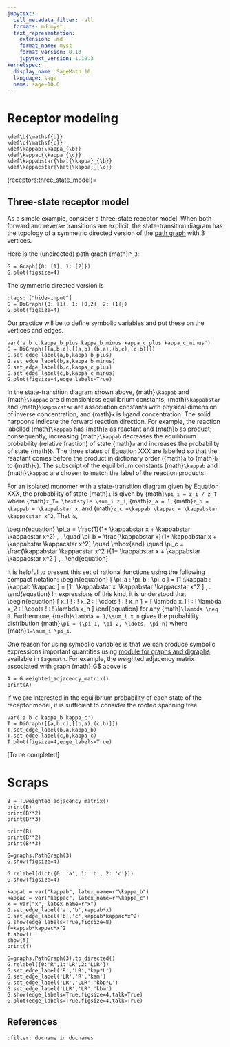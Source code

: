 ```yaml
---
jupytext:
  cell_metadata_filter: -all
  formats: md:myst
  text_representation:
    extension: .md
    format_name: myst
    format_version: 0.13
    jupytext_version: 1.10.3
kernelspec:
  display_name: SageMath 10
  language: sage
  name: sage-10.0
---
```


# Receptor modeling

```{math}
\def\b{\mathsf{b}}
\def\c{\mathsf{c}}
\def\kappab{\kappa_{\b}}
\def\kappac{\kappa_{\c}}
\def\kappabstar{\hat{\kappa}_{\b}}
\def\kappacstar{\hat{\kappa}_{\c}}
```

(receptors:three_state_model)=
## Three-state receptor model

As a simple example, consider a three-state receptor model.  When both forward and reverse transitions are explicit, the state-transition diagram has the topology of a symmetric directed version of the [path graph](example_graphs:path_graph) with 3 vertices.

Here is the (undirected) path graph {math}`P_3`:

```{code-cell}
G = Graph({0: [1], 1: [2]})
G.plot(figsize=4)
```

The symmetric directed version is

```{code-cell}
:tags: ["hide-input"]
G = DiGraph({0: [1], 1: [0,2], 2: [1]})
G.plot(figsize=4)
```

Our practice will be to define symbolic variables and put these on the vertices and edges.

```{code-cell}
var('a b c kappa_b_plus kappa_b_minus kappa_c_plus kappa_c_minus')
G = DiGraph([[a,b,c],[(a,b),(b,a),(b,c),(c,b)]])
G.set_edge_label(a,b,kappa_b_plus)
G.set_edge_label(b,a,kappa_b_minus)
G.set_edge_label(b,c,kappa_c_plus)
G.set_edge_label(c,b,kappa_c_minus)
G.plot(figsize=4,edge_labels=True)
```

In the state-transition diagram shown above, {math}`\kappab` and {math}`\kappac` are dimensionless equilibrium constants, {math}`\kappabstar` and {math}`\kappacstar` are association constants with physical dimension of inverse concentration, and {math}`x` is ligand concentration.  The solid harpoons indicate the forward reaction direction.  For example, the reaction labelled {math}`\kappab` has {math}`a` as reactant and {math}`b` as product; consequently, increasing {math}`\kappab` decreases the equilibrium probability (relative fraction) of state {math}`a` and increases the probability of state {math}`b`.
The three states of Equation XXX are labelled so that the reactant comes before the product in dictionary order ({math}`a` to {math}`b` to {math}`c`).  The subscript of the equilibrium constants {math}`\kappab` and {math}`\kappac` are chosen to match the label of the reaction products.


For an isolated monomer with a state-transition diagram given by Equation XXX, the probability of state {math}`i` is given by
{math}`\pi_i = z_i / z_T` where  {math}`z_T= \textstyle \sum_i z_i`,
{math}`z_a = 1`,
{math}`z_b = \kappab = \kappabstar x`, and
{math}`z_c =\kappab \kappac = \kappabstar \kappacstar x^2`. That is,

\begin{equation}
\pi_a =  \frac{1}{1+ \kappabstar x  +  \kappabstar \kappacstar x^2} \, ,  \quad \pi_b =  \frac{\kappabstar x}{1+ \kappabstar x +  \kappabstar  \kappacstar x^2}   \quad \mbox{and}  \quad \pi_c = \frac{\kappabstar  \kappacstar x^2 }{1+ \kappabstar x +  \kappabstar \kappacstar x^2 }  \, .
\end{equation}

It is helpful to  present this set of rational functions using the following compact notation:
\begin{equation}
 [ \pi_a  :  \pi_b :  \pi_c ] = [1 :\kappab : \kappab \kappac ]  = [1 : \kappabstar x :\kappabstar \kappacstar x^2  ] \,  .
\end{equation}
In expressions of this kind,  it is understood that
\begin{equation}
[ x_1 \! : \! x_2 : \! \cdots \! : \! x_n ] = [ \lambda x_1 \! : \! \lambda  x_2 : \! \cdots \! : \! \lambda  x_n ]
\end{equation}
for any {math}`\lambda \neq 0`. Furthermore, {math}`\lambda = 1/\sum_i x_n` gives the probability distribution {math}`\pi = (\pi_1, \pi_2, \ldots, \pi_n)` where {math}`1=\sum_i \pi_i`.

One reason for using symbolic variables is that we can produce symbolic expressions important quantities using [module for graphs and digraphs](https://doc.sagemath.org/html/en/reference/graphs/index.html) available in `Sagemath`. For example, the weighted adjacency matrix associated with graph {math}`G$ above is

```{code-cell}
A = G.weighted_adjacency_matrix()
print(A)
```

If we are interested in the equilibrium probability of each state of the receptor model, it is sufficient to consider the rooted spanning tree

```{code-cell}
var('a b c kappa_b kappa_c')
T = DiGraph([[a,b,c],[(b,a),(c,b)]])
T.set_edge_label(b,a,kappa_b)
T.set_edge_label(c,b,kappa_c)
T.plot(figsize=4,edge_labels=True)
```

[To be completed]


# Scraps


```{code-cell}
B = T.weighted_adjacency_matrix()
print(B)
print(B**2)
print(B**3)
```

```{code-cell}
print(B)
print(B**2)
print(B**3)
```



```{code-cell}
G=graphs.PathGraph(3)
G.show(figsize=4)
```

```{code-cell}
G.relabel(dict({0: 'a', 1: 'b', 2: 'c'}))
G.show(figsize=4)
```

```{code-cell}
kappab = var("kappab", latex_name=r"\kappa_b")
kappac = var("kappac", latex_name=r"\kappa_c")
x = var("x", latex_name=r"x")
G.set_edge_label('a','b',kappab*x)
G.set_edge_label('b','c',kappab*kappac*x^2)
G.show(edge_labels=True,figsize=8)
f=kappab*kappac*x^2
f.show()
show(f)
print(f)
```

```{code-cell}
G=graphs.PathGraph(3).to_directed()
G.relabel({0:'R',1:'LR',2:'LLR'})
G.set_edge_label('R','LR','kap*L')
G.set_edge_label('LR','R','kam')
G.set_edge_label('LR','LLR','kbp*L')
G.set_edge_label('LLR','LR','kbm')
G.show(edge_labels=True,figsize=4,talk=True)
G.plot(edge_labels=True,figsize=4,talk=True)
```

## References 

```{bibliography}
:filter: docname in docnames
```


